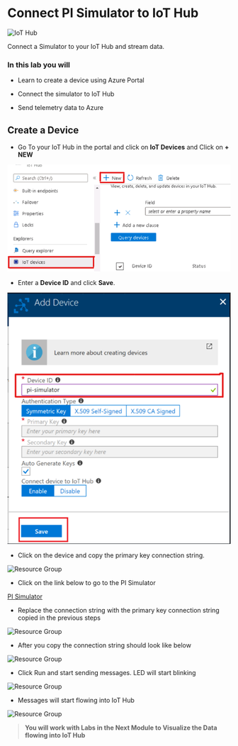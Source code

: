 # Connect PI Simulator to IoT Hub

![IoT Hub](images/pi_simulator.png)

Connect a Simulator to your IoT Hub and stream data. 

### In this lab you will

* Learn to create a device using Azure Portal

* Connect the simulator to IoT Hub

* Send telemetry data to Azure

## Create a Device

* Go To your IoT Hub in the portal and click on **IoT Devices** and  Click on **+ NEW**


![Resource Group](images/new.png)

* Enter a **Device ID** and click **Save**. 

![Resource Group](images/new1.png)

* Click on the device and copy the primary key connection string. 

![Resource Group](images/connection-string.png)

* Click on the link below to go to the PI Simulator 

[PI Simulator](https://azure-samples.github.io/raspberry-pi-web-simulator/#GetStarted)

* Replace the connection string with the primary key connection string copied in the previous steps

![Resource Group](images/pi_connection_string_before.png)

* After you copy the connection string should look like below

![Resource Group](images/pi_connection_string_after.png)

* Click Run and start sending messages. LED will start blinking

![Resource Group](images/pi_message.png)

* Messages will start flowing into IoT Hub

![Resource Group](images/iothub_messages.png)

>**You will work with Labs in the Next Module to Visualize the Data flowing into IoT Hub**
